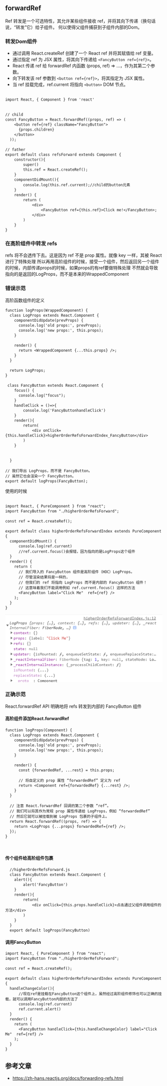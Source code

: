 ## forwardRef

Ref 转发是一个可选特性，其允许某些组件接收 ref，并将其向下传递（换句话说，“转发”它）给子组件。
何以使得父组件捕获到子组件内部的Dom。


### 转发Dom组件

- 通过调用 React.createRef 创建了一个 React ref 并将其赋值给 ref 变量。
- 通过指定 ref 为 JSX 属性，将其向下传递给 `<FancyButton ref={ref}>`。
- React 传递 ref 给 forwardRef 内函数 (props, ref) => ...，作为其第二个参数。
- 向下转发该 ref 参数到 `<button ref={ref}>`，将其指定为 JSX 属性。
- 当 ref 挂载完成，ref.current 将指向 `<button>` DOM 节点。

```

import React, { Component } from 'react'


// child
const FancyButton = React.forwardRef((props, ref) => (
    <button ref={ref} className="FancyButton">
      {props.children}
    </button>
  ));

// father
export default class refsForward extends Component {
    constructor(){
        super()
        this.ref = React.createRef();
    }
    componentDidMount(){
        console.log(this.ref.current);//child的button元素
    }
    render() {
        return (
            <div>
                <FancyButton ref={this.ref}>Click me!</FancyButton>;
            </div>
        )
    }
}

```

### 在高阶组件中转发 refs

refs 将不会透传下去。这是因为 ref 不是 prop 属性。就像 key 一样，其被 React 进行了特殊处理
所以再用高阶组件的时候，接受一个组件，然后返回另一个组件的时候，内部传递props的时候，如果props的有ref要做特殊处理
不然就会导致指向的是返回的LogProps，而不是本来的WrappedComponent

### 错误示范
高阶函数组件的定义
```
function logProps(WrappedComponent) {
  class LogProps extends React.Component {
    componentDidUpdate(prevProps) {
      console.log('old props:', prevProps);
      console.log('new props:', this.props);
    }

    render() {
      return <WrappedComponent {...this.props} />;
    }
  }

  return LogProps;
}

 class FancyButton extends React.Component {
    focus() {
      console.log("focus");
    }
    handleClick = ()=>{
        console.log('FancyButtonhandleClick')
    }
    render(){
        return(
            <div onClick={this.handleClick}>higherOrderRefsForwardIndex_FancyButton</div>
        )
    }
  

  }

// 我们导出 LogProps，而不是 FancyButton。
// 虽然它也会渲染一个 FancyButton。
export default logProps(FancyButton);

```

使用的时候
```

import React, { PureComponent } from "react";
import FancyButton from "./higherOrderRefsForward";

const ref = React.createRef();

export default class higherOrderRefsForwardIndex extends PureComponent {
  componentDidMount() {
      console.log(ref.current)
      //ref.current.focus()会报错，因为指向的是LogProps这个组件
  }
  render() {
    return (
      // 我们导入的 FancyButton 组件是高阶组件（HOC）LogProps。
      // 尽管渲染结果将是一样的，
      // 但我们的 ref 将指向 LogProps 而不是内部的 FancyButton 组件！
      // 这意味着我们不能调用例如 ref.current.focus() 这样的方法
      <FancyButton label="Click Me"  ref={ref} />
    );
  }
}

```

<img src='./img/forwardRef.png'>

### 正确示范

React.forwardRef API 明确地将 refs 转发到内部的 FancyButton 组件

#### 高阶组件添加React.forwardRef
```
function logProps(Component) {
  class LogProps extends React.Component {
    componentDidUpdate(prevProps) {
      console.log('old props:', prevProps);
      console.log('new props:', this.props);
    }

    render() {
      const {forwardedRef, ...rest} = this.props;

      // 将自定义的 prop 属性 “forwardedRef” 定义为 ref
      return <Component ref={forwardedRef} {...rest} />;
    }
  }

  // 注意 React.forwardRef 回调的第二个参数 “ref”。
  // 我们可以将其作为常规 prop 属性传递给 LogProps，例如 “forwardedRef”
  // 然后它就可以被挂载到被 LogProps 包裹的子组件上。
  return React.forwardRef((props, ref) => {
    return <LogProps {...props} forwardedRef={ref} />;
  });
}



```


#### 传个组件给高阶组件包裹

```
  //higherOrderRefsForward.js
  class FancyButton extends React.Component {
    alert(){
        alert('FancyButton')
    }
    render(){
        return(
            <div onClick={this.props.handleClick}>点击通过父组件调用组件的方法</div>
        )
    }
  }
  export default logProps(FancyButton)
```

#### 调用FancyButton

```
import React, { PureComponent } from "react";
import FancyButton from "./higherOrderRefsForward";

const ref = React.createRef();

export default class higherOrderRefsForwardIndex extends PureComponent {
  handleChangeColor(){
      //现在ref是挂载在FancyButton这个组件上，虽然经过高阶组件修饰也可以正确的挂载，就可以调用FancyButton内部的方法了
      console.log(ref.current)
      ref.current.alert()
  }
  render() {
    return (
      <FancyButton handleClick={this.handleChangeColor} label="Click Me"  ref={ref} />
    );
  }
}

```

## 参考文章

- https://zh-hans.reactjs.org/docs/forwarding-refs.html